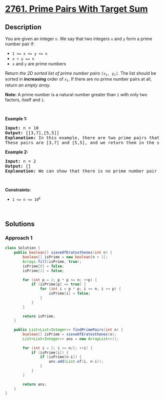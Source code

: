 # [2761. Prime Pairs With Target Sum](https://leetcode.com/problems/prime-pairs-with-target-sum)

## Description

<p>You are given an integer <code>n</code>. We say that two integers <code>x</code> and <code>y</code> form a prime number pair if:</p>

<ul>
    <li><code>1 &lt;= x &lt;= y &lt;= n</code></li>
    <li><code>x + y == n</code></li>
    <li><code>x</code> and <code>y</code> are prime numbers</li>
</ul>

<p>Return <em>the 2D sorted list of prime number pairs</em> <code>[x<sub>i</sub>, y<sub>i</sub>]</code>. The list should be sorted in <strong>increasing</strong> order of <code>x<sub>i</sub></code>. If there are no prime number pairs at all, return <em>an empty array</em>.</p>

<p><strong>Note:</strong> A prime number is a natural number greater than <code>1</code> with only two factors, itself and <code>1</code>.</p>
<p>&nbsp;</p>

<p><strong class="example">Example 1:</strong></p>
<pre>
<strong>Input:</strong> n = 10
<strong>Output:</strong> [[3,7],[5,5]]
<strong>Explanation:</strong> In this example, there are two prime pairs that satisfy the criteria. 
These pairs are [3,7] and [5,5], and we return them in the sorted order as described in the problem statement.
</pre>

<p><strong class="example">Example 2:</strong></p>
<pre>
<strong>Input:</strong> n = 2
<strong>Output:</strong> []
<strong>Explanation:</strong> We can show that there is no prime number pair that gives a sum of 2, so we return an empty array. 
</pre>
<p>&nbsp;</p>

<p><strong>Constraints:</strong></p>
<ul>
    <li><code>1 &lt;= n &lt;= 10<sup>6</sup></code></li>
</ul>
<p>&nbsp;</p>

## Solutions

### **Approach 1**

```java
class Solution {
    public boolean[] sieveOfEratosthenes(int n) {
        boolean[] isPrime = new boolean[n + 1];
        Arrays.fill(isPrime, true);
        isPrime[0] = false;
        isPrime[1] = false;
        
        for (int p = 2; p * p <= n; ++p) {
            if (isPrime[p] == true) {
                for (int i = p * p; i <= n; i += p) {
                    isPrime[i] = false;
                }
            }
        }
        
        return isPrime;
    }
    
    public List<List<Integer>> findPrimePairs(int n) {
        boolean[] isPrime = sieveOfEratosthenes(n);
        List<List<Integer>> ans = new ArrayList<>();
        
        for (int i = 2; i <= n/2; ++i) {
            if (isPrime[i]) {
                if (isPrime[n-i]) {
                    ans.add(List.of(i, n-i));
                }
            }
        }
        
        return ans;
    }
}
```